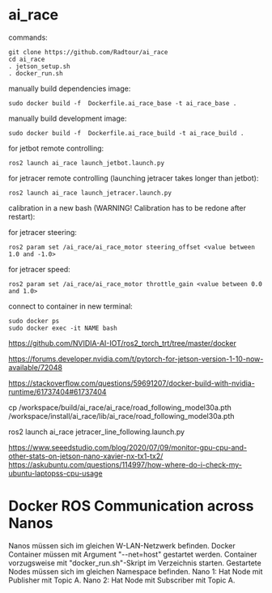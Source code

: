 # ai_race

commands:

    git clone https://github.com/Radtour/ai_race
    cd ai_race
    . jetson_setup.sh
    . docker_run.sh
    
manually build dependencies image:

    sudo docker build -f  Dockerfile.ai_race_base -t ai_race_base .

manually build development image:

    sudo docker build -f  Dockerfile.ai_race_build -t ai_race_build .

for jetbot remote controlling:

    ros2 launch ai_race launch_jetbot.launch.py

for jetracer remote controlling (launching jetracer takes longer than jetbot): 

    ros2 launch ai_race launch_jetracer.launch.py
    
calibration in a new bash (WARNING! Calibration has to be redone after restart):

for jetracer steering:

    ros2 param set /ai_race/ai_race_motor steering_offset <value between 1.0 and -1.0>

for jetracer speed:

    ros2 param set /ai_race/ai_race_motor throttle_gain <value between 0.0 and 1.0>

connect to container in new terminal:

    sudo docker ps
    sudo docker exec -it NAME bash


https://github.com/NVIDIA-AI-IOT/ros2_torch_trt/tree/master/docker

https://forums.developer.nvidia.com/t/pytorch-for-jetson-version-1-10-now-available/72048

https://stackoverflow.com/questions/59691207/docker-build-with-nvidia-runtime/61737404#61737404

cp /workspace/build/ai_race/ai_race/road_following_model30a.pth /workspace/install/ai_race/lib/ai_race/road_following_model30a.pth

ros2 launch ai_race jetracer_line_following.launch.py

https://www.seeedstudio.com/blog/2020/07/09/monitor-gpu-cpu-and-other-stats-on-jetson-nano-xavier-nx-tx1-tx2/
https://askubuntu.com/questions/114997/how-where-do-i-check-my-ubuntu-laptopss-cpu-usage



# Docker ROS Communication across Nanos

Nanos müssen sich im gleichen W-LAN-Netzwerk befinden.
Docker Container müssen mit Argument "--net=host" gestartet werden. Container vorzugsweise mit "docker_run.sh"-Skript im Verzeichnis starten.
Gestartete Nodes müssen sich im gleichen Namespace befinden.
Nano 1: Hat Node mit Publisher mit Topic A.
Nano 2: Hat Node mit Subscriber mit Topic A.